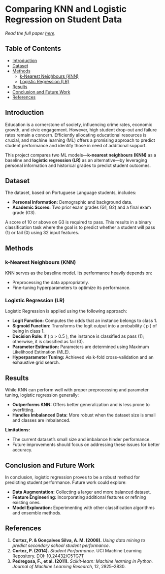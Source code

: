 # Comparing KNN and Logistic Regression on Student Data

_Read the full paper [here](https://github.com/Theosdoor/KNN-vs-Logistic-Regression/blob/main/Report.pdf)._

## Table of Contents

- [Introduction](#introduction)
- [Dataset](#dataset)
- [Methods](#methods)
  - [k-Nearest Neighbours (KNN)](#k-nearest-neighbours-knn)
  - [Logistic Regression (LR)](#logistic-regression-lr)
- [Results](#results)
- [Conclusion and Future Work](#conclusion-and-future-work)
- [References](#references)

## Introduction

Education is a cornerstone of society, influencing crime rates, economic growth, and civic engagement. However, high student drop-out and failure rates remain a concern. Efficiently allocating educational resources is crucial, and machine learning (ML) offers a promising approach to predict student performance and identify those in need of additional support.

This project compares two ML models—**k-nearest neighbours (KNN)** as a baseline and **logistic regression (LR)** as an alternative—by leveraging personal information and historical grades to predict student outcomes.

## Dataset

The dataset, based on Portuguese Language students, includes:

- **Personal Information:** Demographic and background data.
- **Academic Scores:** Two prior exam grades (G1, G2) and a final exam grade (G3).

A score of 10 or above on G3 is required to pass. This results in a binary classification task where the goal is to predict whether a student will pass (1) or fail (0) using 32 input features.

## Methods

### k-Nearest Neighbours (KNN)

KNN serves as the baseline model. Its performance heavily depends on:
- Preprocessing the data appropriately.
- Fine-tuning hyperparameters to optimize its performance.

### Logistic Regression (LR)

Logistic Regression is applied using the following approach:

- **Logit Function:** Computes the odds that an instance belongs to class 1.
- **Sigmoid Function:** Transforms the logit output into a probability \( p \) of being in class 1.
- **Decision Rule:** If \( p > 0.5 \), the instance is classified as pass (1); otherwise, it is classified as fail (0).
- **Parameter Estimation:** Parameters are determined using Maximum Likelihood Estimation (MLE).
- **Hyperparameter Tuning:** Achieved via k-fold cross-validation and an exhaustive grid search.

## Results

While KNN can perform well with proper preprocessing and parameter tuning, logistic regression generally:
- **Outperforms KNN:** Offers better generalization and is less prone to overfitting.
- **Handles Imbalanced Data:** More robust when the dataset size is small and classes are imbalanced.

**Limitations:**  
- The current dataset’s small size and imbalance hinder performance.  
- Future improvements should focus on addressing these issues for better accuracy.

## Conclusion and Future Work

In conclusion, logistic regression proves to be a robust method for predicting student performance. Future work could explore:
- **Data Augmentation:** Collecting a larger and more balanced dataset.
- **Feature Engineering:** Incorporating additional features or refining existing ones.
- **Model Exploration:** Experimenting with other classification algorithms and ensemble methods.

## References

1. **Cortez, P. & Gonçalves Silva, A. M. (2008).** _Using data mining to predict secondary school student performance_.
2. **Cortez, P. (2014).** _Student Performance_. UCI Machine Learning Repository. [DOI: 10.24432/C5TG7T](https://doi.org/10.24432/C5TG7T)
3. **Pedregosa, F., et al. (2011).** _Scikit-learn: Machine learning in Python._ *Journal of Machine Learning Research*, 12, 2825–2830.

